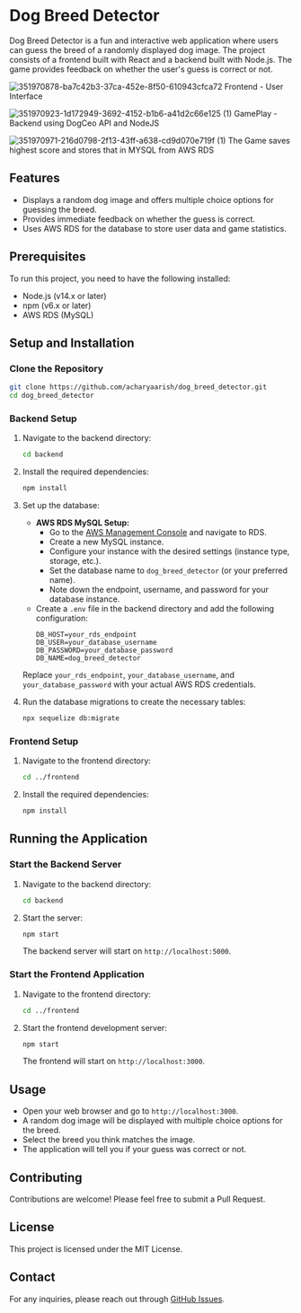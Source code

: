 # Dog Breed Detector

Dog Breed Detector is a fun and interactive web application where users can guess the breed of a randomly displayed dog image. The project consists of a frontend built with React and a backend built with Node.js. The game provides feedback on whether the user's guess is correct or not.

![351970878-ba7c42b3-37ca-452e-8f50-610943cfca72](https://github.com/user-attachments/assets/fdea1e9f-abee-4902-9c6e-41e3c4f4265a)
Frontend - User Interface

![351970923-1d172949-3692-4152-b1b6-a41d2c66e125 (1)](https://github.com/user-attachments/assets/4468d99e-25d1-40b4-8e0b-6647886473bf)
GamePlay - Backend using DogCeo API and NodeJS

![351970971-216d0798-2f13-43ff-a638-cd9d070e719f (1)](https://github.com/user-attachments/assets/67b42bbc-2d36-4ecf-817d-cadec4c81aff)
The Game saves highest score and stores that in MYSQL from AWS RDS

## Features
- Displays a random dog image and offers multiple choice options for guessing the breed.
- Provides immediate feedback on whether the guess is correct.
- Uses AWS RDS for the database to store user data and game statistics.

## Prerequisites
To run this project, you need to have the following installed:
- Node.js (v14.x or later)
- npm (v6.x or later)
- AWS RDS (MySQL)

## Setup and Installation

### Clone the Repository
```bash
git clone https://github.com/acharyaarish/dog_breed_detector.git
cd dog_breed_detector
```

### Backend Setup
1. Navigate to the backend directory:
   ```bash
   cd backend
   ```
2. Install the required dependencies:
   ```bash
   npm install
   ```
3. Set up the database:
   - **AWS RDS MySQL Setup:**
     - Go to the [AWS Management Console](https://aws.amazon.com/console/) and navigate to RDS.
     - Create a new MySQL instance.
     - Configure your instance with the desired settings (instance type, storage, etc.).
     - Set the database name to `dog_breed_detector` (or your preferred name).
     - Note down the endpoint, username, and password for your database instance.
   - Create a `.env` file in the backend directory and add the following configuration:
     ```
     DB_HOST=your_rds_endpoint
     DB_USER=your_database_username
     DB_PASSWORD=your_database_password
     DB_NAME=dog_breed_detector
     ```
   Replace `your_rds_endpoint`, `your_database_username`, and `your_database_password` with your actual AWS RDS credentials.

4. Run the database migrations to create the necessary tables:
   ```bash
   npx sequelize db:migrate
   ```

### Frontend Setup
1. Navigate to the frontend directory:
   ```bash
   cd ../frontend
   ```
2. Install the required dependencies:
   ```bash
   npm install
   ```

## Running the Application

### Start the Backend Server
1. Navigate to the backend directory:
   ```bash
   cd backend
   ```
2. Start the server:
   ```bash
   npm start
   ```
   The backend server will start on `http://localhost:5000`.

### Start the Frontend Application
1. Navigate to the frontend directory:
   ```bash
   cd ../frontend
   ```
2. Start the frontend development server:
   ```bash
   npm start
   ```
   The frontend will start on `http://localhost:3000`.

## Usage
- Open your web browser and go to `http://localhost:3000`.
- A random dog image will be displayed with multiple choice options for the breed.
- Select the breed you think matches the image.
- The application will tell you if your guess was correct or not.

## Contributing
Contributions are welcome! Please feel free to submit a Pull Request.

## License
This project is licensed under the MIT License.

## Contact
For any inquiries, please reach out through [GitHub Issues](https://github.com/acharyaarish/dog_breed_detector/issues).

